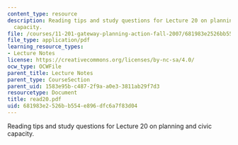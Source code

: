 ```yaml
---
content_type: resource
description: Reading tips and study questions for Lecture 20 on planning and civic
  capacity.
file: /courses/11-201-gateway-planning-action-fall-2007/681983e2526bb554e896dfc6a7f83d04_read20.pdf
file_type: application/pdf
learning_resource_types:
- Lecture Notes
license: https://creativecommons.org/licenses/by-nc-sa/4.0/
ocw_type: OCWFile
parent_title: Lecture Notes
parent_type: CourseSection
parent_uid: 1583e95b-c487-2f9a-a0e3-3811ab29f7d3
resourcetype: Document
title: read20.pdf
uid: 681983e2-526b-b554-e896-dfc6a7f83d04
---
```

Reading tips and study questions for Lecture 20 on planning and civic capacity.